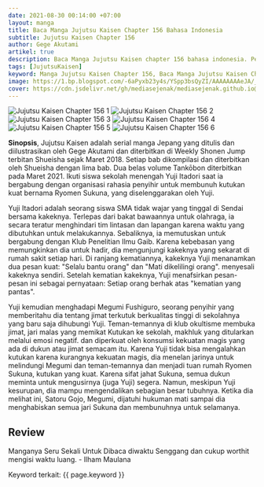 ```yaml
---
date: 2021-08-30 00:14:00 +07:00
layout: manga
title: Baca Manga Jujutsu Kaisen Chapter 156 Bahasa Indonesia
subtitle: Jujutsu Kaisen Chapter 156
author: Gege Akutami
artikel: true
description: Baca Manga Jujutsu Kaisen chapter 156 bahasa indonesia. Perjalanan Itadori Yuji sang wadah Sukuna masih berlanjut, Baca Manganya gratis hanya di Media Sejenak.
tags: [JujutsuKaisen]
keyword: Manga Jujutsu Kaisen Chapter 156, Baca Manga Jujutsu Kaisen Chapter 156 Bahasa Indonesia, Manga Jujutsu Kaisen Chapter 156 sub indo
image: https://1.bp.blogspot.com/-6aPyxb23y4s/YSpp3bsQyZI/AAAAAAAAeJA/_QepBZ_aciYZmETtcheFHYflm87mogoWQCLcBGAsYHQ/s1139/baca%2Bjujutsu%2Bkaisen%2B156.jpg
cover: https://cdn.jsdelivr.net/gh/mediasejenak/mediasejenak.github.io@main/images/images%20(24).jpeg
---
```

<img loading="lazy" alt="Jujutsu Kaisen Chapter 156 1" src="https://1.bp.blogspot.com/-bXZVka-aDlw/YSpo8pIJR2I/AAAAAAAAeIY/8LKHN0U7WQsDYmBFxo8Wo6BRQ-jkJO1sACLcBGAsYHQ/s16000/masrana.com-1.jpg" />
<img loading="lazy" alt="Jujutsu Kaisen Chapter 156 2" src="https://1.bp.blogspot.com/-c5aT9-Qra_4/YSpo80D-fEI/AAAAAAAAeIc/VNRY4Xky4eQ58DYgPd0-Y_84LvBrWXgsACLcBGAsYHQ/s16000/masrana.com-2.jpg" />
<img loading="lazy" alt="Jujutsu Kaisen Chapter 156 3" src="https://1.bp.blogspot.com/-pobC4IEoHEc/YSpo8jPww6I/AAAAAAAAeIU/SmnahPeQZOkQzaTzS-L33bo33-r8zg_jgCLcBGAsYHQ/s16000/masrana.com-3.jpg" />
<img loading="lazy" alt="Jujutsu Kaisen Chapter 156 4" src="https://1.bp.blogspot.com/-yES9d2bNUcA/YSppAHvIAFI/AAAAAAAAeIk/4FmcvRYeqOEfJu9Dif1_Zbb21KFFKooGQCLcBGAsYHQ/s16000/masrana.com-4.jpg" />
<img loading="lazy" alt="Jujutsu Kaisen Chapter 156 5" src="https://1.bp.blogspot.com/-bOXYqWMDW5w/YSppALUE_OI/AAAAAAAAeIo/t_7T77cGOjEsFcNKdXV4EhQuhHqtFLOWQCLcBGAsYHQ/s16000/masrana.com-5.jpg" />
<img loading="lazy" alt="Jujutsu Kaisen Chapter 156 6" src="https://1.bp.blogspot.com/-GpI2sk17fpM/YSpo_aVwxtI/AAAAAAAAeIg/hu7FcCkcWEoqERUDFJz5U4HZkteDErvKgCLcBGAsYHQ/s16000/masrana.com-6.jpg" /></a>

<b>Sinopsis</b>, Jujutsu Kaisen adalah serial manga Jepang yang ditulis dan diilustrasikan oleh Gege Akutami dan diterbitkan di Weekly Shonen Jump terbitan Shueisha sejak Maret 2018. Setiap bab dikompilasi dan diterbitkan oleh Shueisha dengan lima bab. Dua belas volume Tankōbon diterbitkan pada Maret 2021. Ikuti siswa sekolah menengah Yuji Itadori saat ia bergabung dengan organisasi rahasia penyihir untuk membunuh kutukan kuat bernama Ryomen Sukuna, yang diselenggarakan oleh Yuji.

Yuji Itadori adalah seorang siswa SMA tidak wajar yang tinggal di Sendai bersama kakeknya. Terlepas dari bakat bawaannya untuk olahraga, ia secara teratur menghindari tim lintasan dan lapangan karena waktu yang dibutuhkan untuk melakukannya. Sebaliknya, ia memutuskan untuk bergabung dengan Klub Penelitian Ilmu Gaib. Karena kebebasan yang memungkinkan dia untuk hadir, dia mengunjungi kakeknya yang sekarat di rumah sakit setiap hari. Di ranjang kematiannya, kakeknya Yuji menanamkan dua pesan kuat: "Selalu bantu orang" dan "Mati dikelilingi orang". menyesali kakeknya sendiri. Setelah kematian kakeknya, Yuji menafsirkan pesan-pesan ini sebagai pernyataan: Setiap orang berhak atas "kematian yang pantas".

Yuji kemudian menghadapi Megumi Fushiguro, seorang penyihir yang memberitahu dia tentang jimat terkutuk berkualitas tinggi di sekolahnya yang baru saja dihubungi Yuji. Teman-temannya di klub okultisme membuka jimat, jari malas yang memikat Kutukan ke sekolah, makhluk yang ditularkan melalui emosi negatif. dan diperkuat oleh konsumsi kekuatan magis yang ada di dukun atau jimat semacam itu. Karena Yuji tidak bisa mengalahkan kutukan karena kurangnya kekuatan magis, dia menelan jarinya untuk melindungi Megumi dan teman-temannya dan menjadi tuan rumah Ryomen Sukuna, kutukan yang kuat. Karena sifat jahat Sukuna, semua dukun meminta untuk mengusirnya (juga Yuji) segera. Namun, meskipun Yuji kesurupan, dia mampu mengendalikan sebagian besar tubuhnya. Ketika dia melihat ini, Satoru Gojo, Megumi, dijatuhi hukuman mati sampai dia menghabiskan semua jari Sukuna dan membunuhnya untuk selamanya.

## Review
Manganya Seru Sekali Untuk Dibaca diwaktu Senggang dan cukup worthit mengisi waktu luang. - Ilham Maulana

Keyword terkait: {{ page.keyword }}